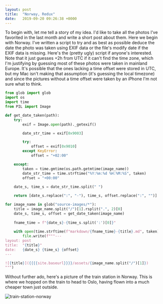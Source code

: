 ```yaml
---
layout: post
title:  "Norway, Redux"
date:   2019-09-20 09:26:38 +0000
---
```


To begin with, let me tell a story of my idea. I'd like to take all the photos I've favorited in the
last month and write a short post about them. Here we begin with Norway. I've written a script
to try and as best as possible deduce the date the photo was taken using EXIF data or the file's modify
date if the EXIF data is missing. Here's the (pretty ugly) script if anyone's interested. Note that it
just guesses +2h from UTC if it can't find the time zone, which I'm justifying by guessing most of these
photos were taken in mainland Europe. It's possible that the ones lacking a time offset were stored in
UTC, but my Mac isn't making that assumption (it's guessing the local timezone) and since the pictures
without a time offset were taken by an iPhone I'm not sure what to think.

```python
from glob import glob
import os
import time
from PIL import Image

def get_date_taken(path):
    try:
        exif = Image.open(path)._getexif()

        date_str_time = exif[0x9003]

        try:
            offset = exif[0x9010]
        except KeyError:
            offset = "+02:00"

    except:
        taken = time.gmtime(os.path.getmtime(image_name))
        date_str_time = time.strftime("%Y:%m:%d %H:%M:%S", taken)
        offset = "+00:00"
    
    date_s, time_s = date_str_time.split(" ")

    return [date_s.replace(":", "-"), time_s, offset.replace(":", "")]

for image_name in glob("source-images/*"):
    title = image_name.split("/")[1].rsplit(".", 2)[0]
    date_s, time_s, offset = get_date_taken(image_name)
    
    fname_time = f"{date_s}-{time_s.split(':')[0]}"
    
    with open(time.strftime(f"markdown/{fname_time}-{title}.md", taken), "w") as file:
        file.write(f"""---
layout: post
title:  "{title}"
date:   {date_s} {time_s} {offset}
---

![{title}]({{{{site.baseurl}}}}/assets/{image_name.split("/")[1]})
""")
```

Without further ado, here's a picture of the train station in Norway.
This is where we hopped on the train to head to Oslo, having flown into a
much cheaper town just outside.

![train-station-norway]({{site.baseurl}}/assets/train-station-norway.jpg)
